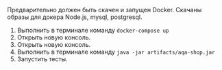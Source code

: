 Предварительно должен быть скачен и запущен Docker. Скачаны образы для докера Node.js, mysql, postgresql.
1. Выполнить в терминале команду `docker-compose up`
1. Открыть новую консоль.
1. Открыть новую консоль.
1. Выполнить в терминале команду
   `java -jar artifacts/aqa-shop.jar`
1. Запустить тесты.
